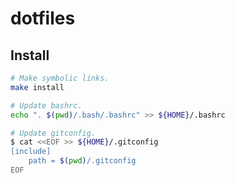 # dotfiles

## Install
```bash
# Make symbolic links.
make install

# Update bashrc.
echo ". $(pwd)/.bash/.bashrc" >> ${HOME}/.bashrc

# Update gitconfig.
$ cat <<EOF >> ${HOME}/.gitconfig
[include]
	path = $(pwd)/.gitconfig
EOF
```

